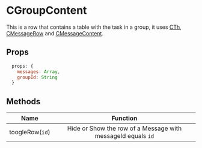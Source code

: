 # CGroupContent <Badge text="Group Content"/>

This is a row that contains a table with the task in a group, it uses [CTh](/super-bowl/components/CTh), [CMessageRow](/super-bowl/components/CMessageRow) and [CMessageContent](/super-bowl/components/CMessageContent).

## Props
``` js
  props: {
    messages: Array,
    groupId: String
  }
```

## Methods
| Name          | Function        |
| ------------- |:-------------:|
| toogleRow(``id``) | Hide or Show the row of a Message with messageId equals ``id``|
